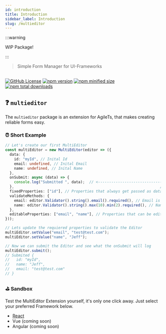 ```yaml
---
id: introduction
title: Introduction
sidebar_label: Introduction
slug: /multieditor
---
```


:::warning

WIP Package!

:::

> Simple Form Manager for UI-Frameworks

<br />

<a href="https://github.com/agile-ts/agile">
  <img src="https://img.shields.io/github/license/agile-ts/agile.svg?label=license&style=flat&colorA=293140&colorB=4a4872" alt="GitHub License"/></a>
<a href="https://npm.im/@agile-ts/multieditor">
  <img src="https://img.shields.io/npm/v/@agile-ts/multieditor.svg?label=npm&style=flat&colorA=293140&colorB=4a4872" alt="npm version"/></a>
<a href="https://npm.im/@agile-ts/multieditor">
  <img src="https://img.shields.io/bundlephobia/min/@agile-ts/multieditor.svg?label=minified%20size&style=flat&colorA=293140&colorB=4a4872" alt="npm minified size"/></a>
<a href="https://npm.im/@agile-ts/multieditor">
  <img src="https://img.shields.io/npm/dt/@agile-ts/multieditor.svg?label=downloads&style=flat&colorA=293140&colorB=4a4872" alt="npm total downloads"/></a>

## ❓ `multieditor` 

The `multieditor` package is an extension for AgileTs, that makes creating reliable forms easy.

### ⏰ Short Example
```ts
// Let's create our first MultiEditor
const multiEditor = new MultiEditor(editor => ({
  data: {
    id: "myId", // Inital Id
    email: undefined, // Inital Email
    name: undefined, // Inital Name
  },
  onSubmit: async (data) => {
    console.log("Submitted ", data);  // <-------------------------------------------    
  },                                                                  //            |
  fixedProperties: ["id"], // Properties that always get passed as data into the onSubmit function
  validateMethods: {
    email: editor.Validator().string().email().required(), // Email is requiered, a string and follows the Email regex
    name: editor.Validator().string().max(10).min(2).required(), // Name is required, a string, has to be shorter than 10 and longer than 2 chars
  },
  editableProperties: ["email", "name"], // Properties that can be edited
}));

// Lets update the requiered properties to validate the Editor
multiEditor.setValue("email", "test@test.com");
multiEditor.setValue("name", "Jeff");

// Now we can submit the Editor and see what the onSubmit will log
multiEditor.submit();
// Submited {
//   id: "myId",
//   name: "Jeff",
//   email: "test@test.com"
// }
```

### ⛳️ Sandbox
Test the MultiEditor Extension yourself, it's only one click away. Just select your preferred Framework below.
- [React](https://codesandbox.io/s/multieditor-yxt4x)
- Vue (coming soon)
- Angular (coming soon)

